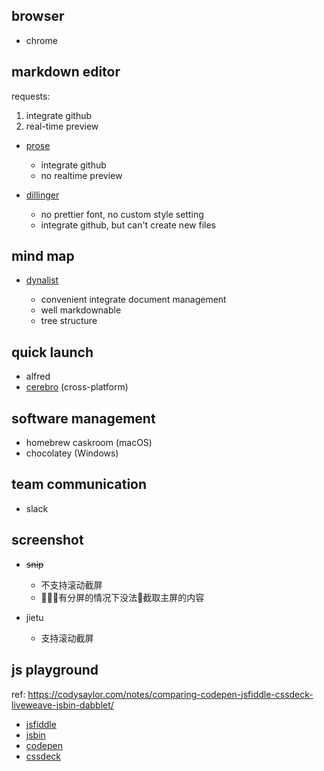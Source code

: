 ## browser

- chrome

## markdown editor

  requests:

  1. integrate github
  2. real-time preview

- [prose](prose.io)

  * integrate github
  * no realtime preview

- [dillinger](dillinger.io)

  * no prettier font, no custom style setting
  * integrate github, but can't create new files

## mind map

- [dynalist](dynalist.io)

  * convenient integrate document management
  * well markdownable
  * tree structure

## quick launch

- alfred
- [cerebro](cerebroapp.com) (cross-platform)

## software management

- homebrew caskroom (macOS)
- chocolatey (Windows)

## team communication

- slack

## screenshot

- ~~snip~~

  * 不支持滚动截屏
  * 有分屏的情况下没法截取主屏的内容

- jietu

  * 支持滚动截屏

## js playground

ref: https://codysaylor.com/notes/comparing-codepen-jsfiddle-cssdeck-liveweave-jsbin-dabblet/

- [jsfiddle](http://jsfiddle.net/)
- [jsbin](http://jsbin.com/)
- [codepen](http://codepen.io/)
- [cssdeck](http://cssdeck.com/)